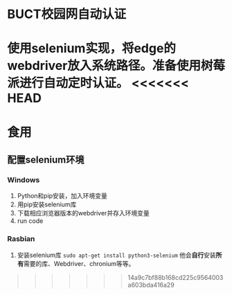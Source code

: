# BUCT校园网自动认证

使用selenium实现，将edge的webdriver放入系统路径。准备使用树莓派进行自动定时认证。
<<<<<<< HEAD
=======

# 食用
## 配置selenium环境
### Windows
1. Python和pip安装，加入环境变量
2. 用pip安装selenium库
3. 下载相应浏览器版本的webdriver并存入环境变量
4. run code
### Rasbian
1. 安装selenium库
`sudo apt-get install python3-selenium`
他会**自行**安装**所有**需要的库、Webdriver、chronium等等。
>>>>>>> 14a9c7bf88b168cd225c9564003a603bda416a29
